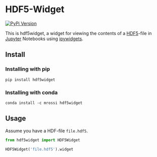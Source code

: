# HDF5-Widget

[![PyPi Version](https://img.shields.io/pypi/v/hdf5widget.svg)](https://pypi.python.org/pypi/hdf5widget)

This is hdf5widget, a widget for viewing the contents of a [HDF5](https://support.hdfgroup.org/HDF5/)-file in [Jupyter](http://jupyter.org/) Notebooks using [ipywidgets](https://github.com/jupyter-widgets/ipywidgets).

## Install

### Installing with pip

```
pip install hdf5widget
```

### Installing with conda

```
conda install -c mrossi hdf5widget
```

## Usage

Assume you have a HDF-file `file.hdf5`.

```python
from hdf5widget import HDF5Widget

HDF5Widget('file.hdf5').widget
```
